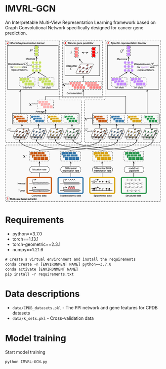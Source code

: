 
# IMVRL-GCN

An Interpretable Multi-View Representation Learning framework based on Graph Convolutional Network specifically designed for cancer gene prediction.

![1720422929067](image/README/1720422929067.png)

# Requirements

* python==3.7.0
* torch==1.13.1
* torch-geometric==2.3.1
* numpy==1.21.6

```
# Create a virtual environment and install the requirements
conda create -n [ENVIRONMENT NAME] python==3.7.0
conda activate [ENVIRONMENT NAME]
pip install -r requirements.txt
```

# Data descriptions

* `data/CPDB_datasets.pkl` - The PPI network and gene features for CPDB datasets
* `data/k_sets.pkl` - Cross-validation data

# Model training

Start model training

```
python IMVRL-GCN.py
```

